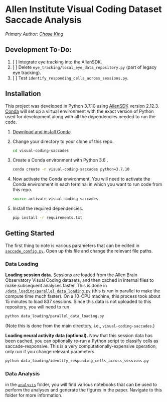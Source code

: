 # Allen Institute Visual Coding Dataset Saccade Analysis
*Primary Author: [Chase King](https://chaseking.me)*

## Development To-Do:
1. [ ] Integrate eye tracking into the AllenSDK.
2. [ ] Delete `eye_tracking/local_eye_data_repository.py` (part of legacy eye tracking).
3. [ ] Test `identify_responding_cells_across_sessions.py`.

## Installation
This project was developed in Python 3.7.10 using [AllenSDK](https://allensdk.readthedocs.io/en/latest/) version 2.12.3. [Conda](https://conda.io/) will set up a virtual environment with the exact version of Python used for development along with all the dependencies needed to run the code.

1.  [Download and install Conda](https://conda.io/docs/download.html).

2.  Change your directory to your clone of this repo.
    ```bash
    cd visual-coding-saccades
    ```

3.  Create a Conda environment with Python 3.6 .
    ```bash
    conda create -n visual-coding-saccades python=3.7.10
    ```

4.  Now activate the Conda environment. You will need to activate the Conda environment in each terminal in which you want to run code from this repo.
    ```bash
    source activate visual-coding-saccades
    ```

5.  Install the required dependencies.
    ```bash
    pip install -r requirements.txt
    ```

## Getting Started

The first thing to note is various parameters that can be edited in [`saccade_config.py`](saccade_config.py). Open up this file and change the relevant file paths.

### Data Loading

**Loading session data.** Sessions are loaded from the Allen Brain Observatory Visual Coding datasets, and then cached in internal files to make subsequent analyses faster. This is done in [`/data_loading/parallel_data_loading.py`](/data_loading/parallel_data_loading.py) (this is run in parallel to make the compute time much faster). On a 10-CPU machine, this process took about 15 minutes to load 837 sessions. Since this data is not uploaded to this repository, you will need to run

```bash
python data_loading/parallel_data_loading.py
```

(Note this is done from the main directory, i.e., `visual-coding-saccades`.)

**Loading neural activity data (optional).** Now that this session data has been cached, you can optionally re-run a Python script to classify cells as saccade-responsive. This is a very computationally-expensive operation; only run if you change relevant parameters.

```bash
python data_loading/identify_responding_cells_across_sessions.py
```

### Data Analysis
in the [`analysis`](/analysis) folder, you will find various notebooks that can be used to perform the analyses and generate the figures in the paper. Navigate to this folder for more information.